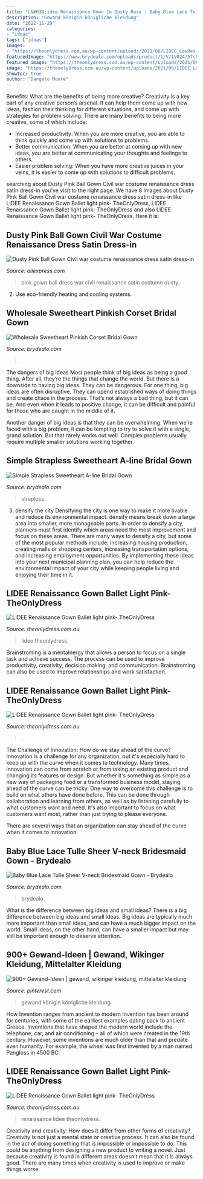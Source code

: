 ```yaml
---
title: "L&#039;idee Renaissance Gown In Dusty Rose : Baby Blue Lace Tulle Sheer V-neck Bridesmaid Gown"
description: "Gewand königin königliche kleidung"
date: "2022-11-29"
categories:
- "ideas"
tags: ["ideas"]
images:
- "https://theonlydress.com.au/wp-content/uploads/2021/06/LIDEE_LowRes-74_2000x.jpg"
featuredImage: "https://www.brydealo.com/uploads/product/1/V/1V024/5fc8998770cbe.jpg"
featured_image: "https://theonlydress.com.au/wp-content/uploads/2021/06/LIDEE_LowRes-74_2000x.jpg"
image: "https://theonlydress.com.au/wp-content/uploads/2021/06/LIDEE_LowRes-70_2000x.jpg"
ShowToc: true
author: "Dangelo Moore"
---
```



Benefits: What are the benefits of being more creative?
Creativity is a key part of any creative person’s arsenal. It can help them come up with new ideas, fashion their thinking for different situations, and come up with strategies for problem solving. There are many benefits to being more creative, some of which include: 
- Increased productivity: When you are more creative, you are able to think quickly and come up with solutions to problems.
- Better communication: When you are better at coming up with new ideas, you are better at communicating your thoughts and feelings to others.
- Easier problem solving: When you have more creative juices in your veins, it is easier to come up with solutions to difficult problems.

	

		
searching about Dusty Pink Ball Gown Civil war costume renaissance dress satin dress-in you've visit to the right page. We have 8 Images about Dusty Pink Ball Gown Civil war costume renaissance dress satin dress-in like LIDEE Renaissance Gown Ballet light pink- TheOnlyDress, LIDEE Renaissance Gown Ballet light pink- TheOnlyDress and also LIDEE Renaissance Gown Ballet light pink- TheOnlyDress. Here it is:
		
    
## Dusty Pink Ball Gown Civil War Costume Renaissance Dress Satin Dress-in

<img loading=lazy src="https://ae01.alicdn.com/kf/HTB1aLfPSXXXXXXqaXXXq6xXFXXX2/Dusty-Pink-Ball-Gown-Civil-war-costume-renaissance-dress-satin-dress.jpg" onerror="this.onerror=null;this.src='https://tse4.mm.bing.net/th?id=OIP.iWFnw349YcGwCt6tmjAGdQHaJA&amp;pid=15.1';" alt="Dusty Pink Ball Gown Civil war costume renaissance dress satin dress-in">

_Source: aliexpress.com_

>pink gown ball dress war civil renaissance satin costume dusty. 

	

2. Use eco-friendly heating and cooling systems.

    
## Wholesale Sweetheart Pinkish Corset Bridal Gown

<img loading=lazy src="https://www.brydealo.com/uploads/product/2/Q/2Q124/Wholesale-Pinkish-Corset-A-line-Bridal-Gown-8.jpg" onerror="this.onerror=null;this.src='https://tse4.mm.bing.net/th?id=OIP.TDtUAfs2icvqugwykvQItwHaLH&amp;pid=15.1';" alt="Wholesale Sweetheart Pinkish Corset Bridal Gown">

_Source: brydealo.com_

>. 

	

The dangers of big ideas
Most people think of big ideas as being a good thing. After all, they’re the things that change the world. But there is a downside to having big ideas. They can be dangerous.
For one thing, big ideas are often disruptive. They can upend established ways of doing things and create chaos in the process. That’s not always a bad thing, but it can be. And even when it leads to positive change, it can be difficult and painful for those who are caught in the middle of it.

Another danger of big ideas is that they can be overwhelming. When we’re faced with a big problem, it can be tempting to try to solve it with a single, grand solution. But that rarely works out well. Complex problems usually require multiple smaller solutions working together.

    
## Simple Strapless Sweetheart A-line Bridal Gown

<img loading=lazy src="https://www.brydealo.com/uploads/product/2/Q/2Q006/Elegant-Soft-Tulle-Strapless-Sweetheart-Long-Bridal-Gown-3.jpg" onerror="this.onerror=null;this.src='https://tse3.mm.bing.net/th?id=OIP.nksNVgMlsZpzDjIGoDW-oAHaLH&amp;pid=15.1';" alt="Simple Strapless Sweetheart A-line Bridal Gown">

_Source: brydealo.com_

>strapless. 

	

3) densify the city
Densifying the city is one way to make it more livable and reduce its environmental impact. densify means break down a large area into smaller, more manageable parts. In order to densify a city, planners must first identify which areas need the most improvement and focus on these areas. There are many ways to densify a city, but some of the most popular methods include: increasing housing production, creating malls or shopping centers, increasing transportation options, and increasing employment opportunities. By implementing these ideas into your next municipal planning plan, you can help reduce the environmental impact of your city while keeping people living and enjoying their time in it.

    
## LIDEE Renaissance Gown Ballet Light Pink- TheOnlyDress

<img loading=lazy src="https://theonlydress.com.au/wp-content/uploads/2021/06/LIDEE_LowRes-74_2000x.jpg" onerror="this.onerror=null;this.src='https://tse2.mm.bing.net/th?id=OIP.C2vAtBtXMcvMBfMepxDWuQHaJ7&amp;pid=15.1';" alt="LIDEE Renaissance Gown Ballet light pink- TheOnlyDress">

_Source: theonlydress.com.au_

>lidee theonlydress. 

	

Brainstroming is a mentalnergy that allows a person to focus on a single task and achieve success. The process can be used to improve productivity, creativity, decision making, and communication. Brainstroming can also be used to improve relationships and work satisfaction.

    
## LIDEE Renaissance Gown Ballet Light Pink- TheOnlyDress

<img loading=lazy src="https://theonlydress.com.au/wp-content/uploads/2021/06/LIDEE_LowRes-73_2000x-500x669.jpg" onerror="this.onerror=null;this.src='https://tse2.mm.bing.net/th?id=OIP.8eb7Lr-E6nCOqOgSrc-4cgHaJ6&amp;pid=15.1';" alt="LIDEE Renaissance Gown Ballet light pink- TheOnlyDress">

_Source: theonlydress.com.au_

>. 

	

The Challenge of Innovation: How do we stay ahead of the curve?
Innovation is a challenge for any organization, but it's especially hard to keep up with the curve when it comes to technology. Many times, innovation can come from scratch or from taking an existing product and changing its features or design. But whether it's something as simple as a new way of packaging food or a transformed business model, staying ahead of the curve can be tricky.
One way to overcome this challenge is to build on what others have done before. This can be done through collaboration and learning from others, as well as by listening carefully to what customers want and need. It's also important to focus on what customers want most, rather than just trying to please everyone.

There are several ways that an organization can stay ahead of the curve when it comes to innovation.

    
## Baby Blue Lace Tulle Sheer V-neck Bridesmaid Gown - Brydealo

<img loading=lazy src="https://www.brydealo.com/uploads/product/1/V/1V024/5fc8998770cbe.jpg" onerror="this.onerror=null;this.src='https://tse2.mm.bing.net/th?id=OIP.rA1MW2T-iqC8YpO5LDN4_QHaLH&amp;pid=15.1';" alt="Baby Blue Lace Tulle Sheer V-neck Bridesmaid Gown - Brydealo">

_Source: brydealo.com_

>brydealo. 

	

What is the difference between big ideas and small ideas?
There is a big difference between big ideas and small ideas. Big ideas are typically much more important than small ideas, and can have a much bigger impact on the world. Small ideas, on the other hand, can have a smaller impact but may still be important enough to deserve attention.

    
## 900+ Gewand-Ideen | Gewand, Wikinger Kleidung, Mittelalter Kleidung

<img loading=lazy src="https://i.pinimg.com/474x/30/58/65/3058658f0a3bbfcb3908185114fc3681.jpg" onerror="this.onerror=null;this.src='https://tse3.mm.bing.net/th?id=OIP.7h6x-ICmAVMmS89nu9WG0gAAAA&amp;pid=15.1';" alt="900+ Gewand-Ideen | gewand, wikinger kleidung, mittelalter kleidung">

_Source: pinterest.com_

>gewand königin königliche kleidung. 

	

How Invention ranges from ancient to modern
Invention has been around for centuries, with some of the earliest examples dating back to ancient Greece. Inventions that have shaped the modern world include the telephone, car, and air conditioning – all of which were created in the 19th century. However, some inventions are much older than that and predate even humanity. For example, the wheel was first invented by a man named Pangloss in 4500 BC.

    
## LIDEE Renaissance Gown Ballet Light Pink- TheOnlyDress

<img loading=lazy src="https://theonlydress.com.au/wp-content/uploads/2021/06/LIDEE_LowRes-70_2000x.jpg" onerror="this.onerror=null;this.src='https://tse2.mm.bing.net/th?id=OIP.0tvRg-4fkNm5DpeRWqY_AQHaJ6&amp;pid=15.1';" alt="LIDEE Renaissance Gown Ballet light pink- TheOnlyDress">

_Source: theonlydress.com.au_

>renaissance lidee theonlydress. 

	

Creativity and creativity: How does it differ from other forms of creativity?
Creativity is not just a mental state or creative process. It can also be found in the act of doing something that is impossible or impossible to do. This could be anything from designing a new product to writing a novel. Just because creativity is found in different areas doesn’t mean that it is always good. There are many times when creativity is used to improve or make things worse.

